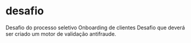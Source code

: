 # desafio
Desafio do processo seletivo Onboarding de clientes 
Desafio que deverá ser criado um motor de validação antifraude. 
